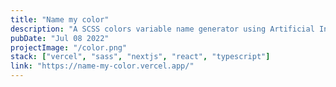 ```yaml
---
title: "Name my color"
description: "A SCSS colors variable name generator using Artificial Intelligence"
pubDate: "Jul 08 2022"
projectImage: "/color.png"
stack: ["vercel", "sass", "nextjs", "react", "typescript"]
link: "https://name-my-color.vercel.app/"
---
```

